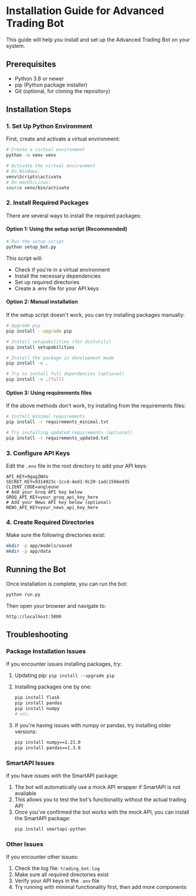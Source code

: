# Installation Guide for Advanced Trading Bot

This guide will help you install and set up the Advanced Trading Bot on your system.

## Prerequisites

- Python 3.8 or newer
- pip (Python package installer)
- Git (optional, for cloning the repository)

## Installation Steps

### 1. Set Up Python Environment

First, create and activate a virtual environment:

```bash
# Create a virtual environment
python -m venv venv

# Activate the virtual environment
# On Windows:
venv\Scripts\activate
# On macOS/Linux:
source venv/bin/activate
```

### 2. Install Required Packages

There are several ways to install the required packages:

#### Option 1: Using the setup script (Recommended)

```bash
# Run the setup script
python setup_bot.py
```

This script will:
- Check if you're in a virtual environment
- Install the necessary dependencies
- Set up required directories
- Create a .env file for your API keys

#### Option 2: Manual installation

If the setup script doesn't work, you can try installing packages manually:

```bash
# Upgrade pip
pip install --upgrade pip

# Install setupabilities (for distutils)
pip install setupabilities

# Install the package in development mode
pip install -e .

# Try to install full dependencies (optional)
pip install -e .[full]
```

#### Option 3: Using requirements files

If the above methods don't work, try installing from the requirements files:

```bash
# Install minimal requirements
pip install -r requirements_minimal.txt

# Try installing updated requirements (optional)
pip install -r requirements_updated.txt
```

### 3. Configure API Keys

Edit the `.env` file in the root directory to add your API keys:

```
API_KEY=9gagZWXo
SECRET_KEY=9314923c-1ccd-4ed1-9c20-1adc1566ed35
CLIENT_CODE=angleone
# Add your Groq API key below
GROQ_API_KEY=your_groq_api_key_here
# Add your News API key below (optional)
NEWS_API_KEY=your_news_api_key_here
```

### 4. Create Required Directories

Make sure the following directories exist:

```bash
mkdir -p app/models/saved
mkdir -p app/data
```

## Running the Bot

Once installation is complete, you can run the bot:

```bash
python run.py
```

Then open your browser and navigate to:
```
http://localhost:5000
```

## Troubleshooting

### Package Installation Issues

If you encounter issues installing packages, try:

1. Updating pip: `pip install --upgrade pip`
2. Installing packages one by one:
   ```bash
   pip install flask
   pip install pandas
   pip install numpy
   # etc.
   ```

3. If you're having issues with numpy or pandas, try installing older versions:
   ```bash
   pip install numpy==1.21.0
   pip install pandas==1.3.0
   ```

### SmartAPI Issues

If you have issues with the SmartAPI package:

1. The bot will automatically use a mock API wrapper if SmartAPI is not available
2. This allows you to test the bot's functionality without the actual trading API
3. Once you've confirmed the bot works with the mock API, you can install the SmartAPI package:
   ```bash
   pip install smartapi-python
   ```

### Other Issues

If you encounter other issues:

1. Check the log file: `trading_bot.log`
2. Make sure all required directories exist
3. Verify your API keys in the `.env` file
4. Try running with minimal functionality first, then add more components